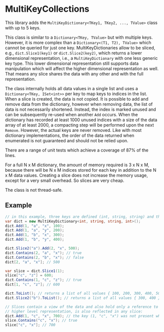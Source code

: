 # MultiKeyCollections

This library adds the `MultiKeyDictionary<TKey1, TKey2, ..., TValue>` class with up to 5 keys.

This class is similar to a `Dictionary<TKey, TValue>` but with multiple keys. However, it is more complex than a `Dictionary<(T1, T2), TValue>` which cannot be queried for just one key. MultiKeyDictionaries allow to be sliced, e.g., `dict.Slice1(key1)` or `dict.Slice2(key2)`, which returns a lower dimensional representation, i.e., a `MultiKeyDictionary` with one less generic key type. This lower dimensional representation still supports data manipulation which will affect the higher dimensional representation as well. That means any slice shares the data with any other and with the full representation.

The class internally holds all data values in a single list and uses a `Dictionary<TKey, ISet<int>>` per key to map keys to indices in the list. When a slice is created, the data is not copied. It is possible to add and remove data from the dictionary, however when removing data, the list of data is not necessarily shortened. Instead, the index is marked unused and can be subsequently re-used when another `Add` occurs. When the dictionary has recorded at least 1000 unused indices with a size of the data array of at least 2000, a compacting step will be performed upon the next `Remove`. However, the actual keys are never removed. Like with most dictionary implementations, the order of the data returned when enumerated is not guaranteed and should not be relied upon.

There are a range of unit tests which achieve a coverage of 87% of the lines.

For a full N x M dictionary, the amount of memory required is 3 x N x M, because there will be N x M indices stored for each key in addition to the N x M data values. Creating a slice does not increase the memory usage, except for a very small overhead. So slices are very cheap.

The class is not thread-safe.

## Example

```csharp
// in this example, three keys are defined (int, string, string) and the value is an int.
var dict = new MultiKeyDictionary<int, string, string, int>();
dict.Add(1, "a", "x", 100);
dict.Add(1, "a", "y", 200);
dict.Add(1, "b", "x", 300);
dict.Add(1, "b", "y", 400);

dict.Slice2("a").Add(2, "x", 500);
dict.Contains(2, "a", "x"); // true
dict.Contains(2, "b", "x"); // false
dict[2, "a", "x"]; // 500

var slice = dict.Slice1(1);
slice["c", "z"] = 600;
dict.Contains(1, "c", "z"); // true
dict[1, "c", "z"]; // 600

dict.ToList(); // returns a list of all values { 100, 200, 300, 400, 500, 600 } (order not guaranteed)
dict.Slice2("b").ToList(); // returns a list of all values { 300, 400 } (order not guaranteed)

// Slices contain a view of the data and also hold only a reference to the indices. Thus, adding to the
// higher level representation, is also reflected in any slice:
dict.Add(1, "c", "x", 700); // the key (1, "c", "x") was not present when slice was created
slice.Contains("c", "x"); // true
slice["c", "x"]; // 700
```
